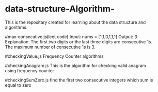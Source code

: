 # data-structure-Algorithm-

This is the repositary created for learning about the data structure and algorithms.

#max-consecutive.js(leet code)
Input: nums = [1,1,0,1,1,1]
Output: 3
Explanation: The first two digits or the last three digits are consecutive 1s. The maximum number of consecutive 1s is 3.

#checkingValue.js
Frequency Counter algorithms

#checkingAnagram.js
This is the algorithm for checking valid anagram using frequency counter


#checkingSumZero.js
find the first two consecutive integers which sum is equal to zero
